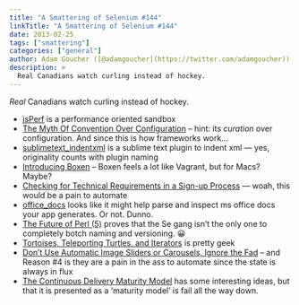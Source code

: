 ```yaml
---
title: "A Smattering of Selenium #144"
linkTitle: "A Smattering of Selenium #144"
date: 2013-02-25
tags: ["smattering"]
categories: ["general"]
author: Adam Goucher ([@adamgoucher](https://twitter.com/adamgoucher))
description: >
  Real Canadians watch curling instead of hockey.
---
```



_Real_ Canadians watch curling instead of hockey.

*   [jsPerf](http://jsperf.com/) is a performance oriented sandbox
*   [The Myth Of Convention Over Configuration](http://gilesbowkett.blogspot.ca/2013/02/the-lie-of-convention-over-configuration.html) – hint: its _curation_ over configuration. And since this is how frameworks work…
*   [sublimetext\_indentxml](https://github.com/alek-sys/sublimetext_indentxml) is a sublime text plugin to indent xml — yes, originality counts with plugin naming
*   [Introducing Boxen](https://github.com/blog/1345-introducing-boxen) – Boxen feels a lot like Vagrant, but for Macs? Maybe?
*   [Checking for Technical Requirements in a Sign-up Process](http://blog.pamelafox.org/2013/02/checking-for-technical-requirements-in.html) — woah, this would be a pain to automate
*   [office\_docs](https://github.com/mwelham/office_docs) looks like it might help parse and inspect ms office docs your app generates. Or not. Dunno.
*   [The Future of Perl (5)](http://blog.urth.org/2013/02/12/the-future-of-perl-5/) proves that the Se gang isn’t the only one to completely botch naming and versioning. 😀
*   [Tortoises, Teleporting Turtles, and Iterators](https://github.com/raganwald/homoiconic/blob/master/2013/02/turtles-and-iterators.md) is pretty geek
*   [Don’t Use Automatic Image Sliders or Carousels, Ignore the Fad](http://conversionxl.com/dont-use-automatic-image-sliders-or-carousels-ignore-the-fad/) – and Reason #4 is they are a pain in the ass to automate since the state is always in flux
*   [The Continuous Delivery Maturity Model](http://www.infoq.com/articles/Continuous-Delivery-Maturity-Model) has some interesting ideas, but that it is presented as a ‘maturity model’ is fail all the way down.